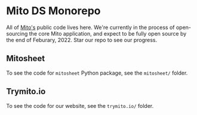 # Mito DS Monorepo

All of [Mito's](https://trymito.io) public code lives here. We're currently in the process of open-sourcing the core Mito application, and expect to be fully open source by the end of Feburary, 2022. Star our repo to see our progress.

## Mitosheet

To see the code for `mitosheet` Python package, see the `mitosheet/` folder.

## Trymito.io

To see the code for our website, see the `trymito.io/` folder. 
